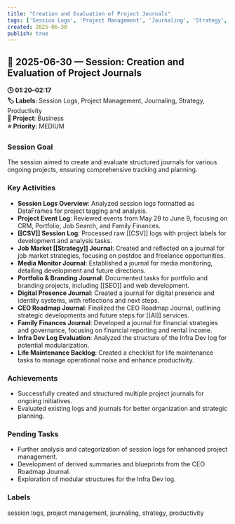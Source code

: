 ```yaml
---
title: "Creation and Evaluation of Project Journals"
tags: ['Session Logs', 'Project Management', 'Journaling', 'Strategy', 'Productivity']
created: 2025-06-30
publish: true
---
```


## 📅 2025-06-30 — Session: Creation and Evaluation of Project Journals

**🕒 01:20–02:17**  
**🏷️ Labels**: Session Logs, Project Management, Journaling, Strategy, Productivity  
**📂 Project**: Business  
**⭐ Priority**: MEDIUM  


### Session Goal
The session aimed to create and evaluate structured journals for various ongoing projects, ensuring comprehensive tracking and planning.

### Key Activities
- **Session Logs Overview**: Analyzed session logs formatted as DataFrames for project tagging and analysis.
- **Project Event Log**: Reviewed events from May 29 to June 9, focusing on CRM, Portfolio, Job Search, and Family Finances.
- **[[CSV]] Session Log**: Processed raw [[CSV]] logs with project labels for development and analysis tasks.
- **Job Market [[Strategy]] Journal**: Created and reflected on a journal for job market strategies, focusing on postdoc and freelance opportunities.
- **Media Monitor Journal**: Established a journal for media monitoring, detailing development and future directions.
- **Portfolio & Branding Journal**: Documented tasks for portfolio and branding projects, including [[SEO]] and web development.
- **Digital Presence Journal**: Created a journal for digital presence and identity systems, with reflections and next steps.
- **CEO Roadmap Journal**: Finalized the CEO Roadmap Journal, outlining strategic developments and future steps for [[AI]] services.
- **Family Finances Journal**: Developed a journal for financial strategies and governance, focusing on financial reporting and rental income.
- **Infra Dev Log Evaluation**: Analyzed the structure of the Infra Dev log for potential modularization.
- **Life Maintenance Backlog**: Created a checklist for life maintenance tasks to manage operational noise and enhance productivity.

### Achievements
- Successfully created and structured multiple project journals for ongoing initiatives.
- Evaluated existing logs and journals for better organization and strategic planning.

### Pending Tasks
- Further analysis and categorization of session logs for enhanced project management.
- Development of derived summaries and blueprints from the CEO Roadmap Journal.
- Exploration of modular structures for the Infra Dev log.

### Labels
session logs, project management, journaling, strategy, productivity
